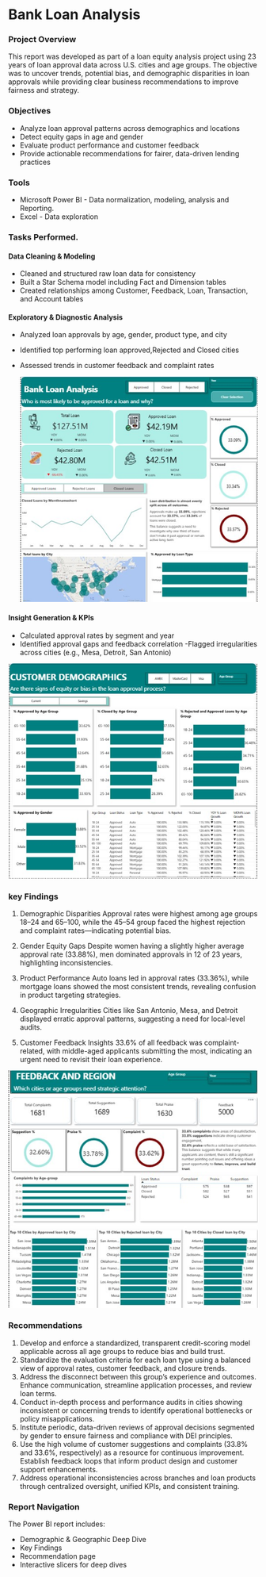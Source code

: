 # Bank Loan Analysis

### Project Overview

This report was developed as part of a loan equity analysis project using 23 years of loan approval data across U.S. cities and age groups. The objective was to uncover trends, potential bias, and demographic disparities in loan approvals while providing clear business recommendations to improve fairness and strategy.

### Objectives

- Analyze loan approval patterns across demographics and locations
- Detect equity gaps in age and gender
- Evaluate product performance and customer feedback
- Provide actionable recommendations for fairer, data-driven lending practices

### Tools

  - Microsoft Power BI - Data normalization, modeling, analysis and Reporting.
  - Excel - Data exploration
 
### Tasks Performed.
#### Data Cleaning & Modeling

- Cleaned and structured raw loan data for consistency
- Built a Star Schema model including Fact and Dimension tables
- Created relationships among Customer, Feedback, Loan, Transaction, and Account tables

#### Exploratory & Diagnostic Analysis
- Analyzed loan approvals by age, gender, product type, and city
- Identified top performing loan approved,Rejected and Closed cities
- Assessed trends in customer feedback and complaint rates

  ![image alt](https://github.com/Kaylaoflife/Bank-loan-Analysis/blob/bbf20dae1be204d11f4134ff23fcdba0da06d04d/Bank%20Loan%20Report_%20pic/bank%201.jpg)

#### Insight Generation & KPIs
- Calculated approval rates by segment and year
- Identified approval gaps and feedback correlation
-Flagged irregularities across cities (e.g., Mesa, Detroit, San Antonio)
  
![image alt](https://github.com/Kaylaoflife/Bank-loan-Analysis/blob/b4d71541316b34776cecd22e00ac316ba94edbed/Bank%20Loan%20Report_%20pic/bank%202.jpg)


### key Findings


1. Demographic Disparities
Approval rates were highest among age groups 18–24 and 65–100, while the 45–54 group faced the highest rejection and complaint rates—indicating potential bias. 

2. Gender Equity Gaps
Despite women having a slightly higher average approval rate (33.88%), men dominated approvals in 12 of 23 years, highlighting inconsistencies.

3. Product Performance
Auto loans led in approval rates (33.36%), while mortgage loans showed the most consistent trends, revealing confusion in product targeting strategies.

4. Geographic Irregularities
Cities like San Antonio, Mesa, and Detroit displayed erratic approval patterns, suggesting a need for local-level audits.

5. Customer Feedback Insights
33.6% of all feedback was complaint-related, with middle-aged applicants submitting the most, indicating an urgent need to revisit their loan experience.

![image alt](https://github.com/Kaylaoflife/Bank-loan-Analysis/blob/ab5b6de152fd92bd9000d8960a2429cb81ab61d9/Bank%20Loan%20Report_%20pic/bank%203.jpg)


### Recommendations

1. Develop and enforce a standardized, transparent credit-scoring model applicable across all age groups to reduce bias and build trust.
2. Standardize the evaluation criteria for each loan type using a balanced view of approval rates, customer feedback, and closure trends.
3. Address the disconnect between this group’s experience and outcomes. Enhance communication, streamline application processes, and review loan terms.
4. Conduct in-depth process and performance audits in cities showing inconsistent or concerning trends to identify operational bottlenecks or policy misapplications.
5. Institute periodic, data-driven reviews of approval decisions segmented by gender to ensure fairness and compliance with DEI principles.
6. Use the high volume of customer suggestions and complaints (33.8% and 33.6%, respectively) as a resource for continuous improvement. Establish feedback loops that inform product design and customer support enhancements.
7. Address operational inconsistencies across branches and loan products through centralized oversight, unified KPIs, and consistent training.

### Report Navigation
The Power BI report includes:
- Demographic & Geographic Deep Dive
- Key Findings
- Recommendation page
- Interactive slicers for deep dives
